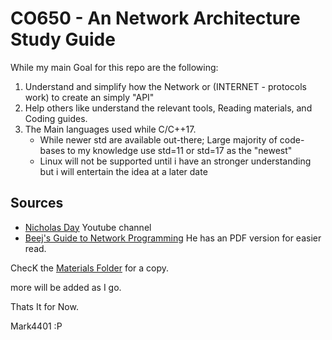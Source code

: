 # CO650 - An Network Architecture Study Guide

While my main Goal for this repo are the following:

1. Understand and simplify how the Network or (INTERNET - protocols work) to create an simply "API"
2. Help others like understand the relevant tools, Reading materials, and Coding guides.
3. The Main languages used while C/C++17.
	- While newer std are available out-there; Large majority of code-bases to my knowledge use std=11 or std=17 as the "newest"
	- Linux will not be supported until i have an stronger understanding but i will entertain the idea at a later date
	
## Sources

- [Nicholas Day](https://www.youtube.com/@NicholasDayPhD) Youtube channel
- [Beej's Guide to Network Programming](https://beej.us/guide/bgnet/) He has an PDF version for easier read. 

ChecK the [Materials Folder](./Materials/bgnet_usl_c_2.pdf) for a copy.

more will be added as I go.

Thats It for Now.

Mark4401 :P